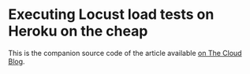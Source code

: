 # Executing Locust load tests on Heroku on the cheap

This is the companion source code of the article available [on The Cloud Blog](https://thecloudblog.net/post/cheapskates-journey-to-on-demand-load-tests-on-heroku-with-locust/).
